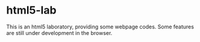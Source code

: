 # html5-lab
This is an html5 laboratory, providing some webpage codes. Some features are still under development in the browser.
